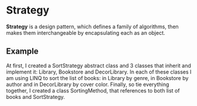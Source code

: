 # Strategy

**Strategy** is a design pattern, which defines a family of algorithms, then makes them interchangeable by encapsulating each as an object.

## Example
At first, I created a SortStrategy abstract class and 3 classes that inherit and implement it: Library, Bookstore and DecorLibrary.
In each of these classes I am using LINQ to sort the list of books: in Library by genre, in Bookstore by author and in DecorLibrary by cover
color. Finally, so tie everything together, I created a class SortingMethod, that references to both list of books and SortStrategy.